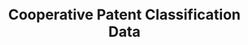 ---
layout: default
bigquery: https://console.cloud.google.com/bigquery?p=patents-public-data&d=cpc&page=dataset
citation: '“Cooperative Patent Classification” by the EPO and USPTO, for public use. '
contributors: EPO, USPTO
cost: None
description: Cooperative Patent Classification Data contains the scheme and definitions
  of the Cooperative Patent Classification system for classifying patent documents.
  The CPC is the result of a partnership between the EPO and the USPTO in their joint
  effort to develop a common, internationally compatible classification system for
  technical documents, in particular patent publications, which will be used by both
  offices in the patent granting process
documentation: https://www.cooperativepatentclassification.org/cpcSchemeAndDefinitions
last_edit: 04/09/2022, 08:02:15
location: https://www.cooperativepatentclassification.org/index
maintained_by: USPTO, EPO
schema_fields:
- additional_only
- sizeCache
- residual_references
- title_part
- ipcConcordant
- childGroups
- glossary
- breakdown_code
- children
- title_full
- not_allocatable
- limiting_references
- status
- definition
- symbol
- synonyms
- child_groups
- residualReferences
- parents
- titlePart
- application_references
- applicationReferences
- breakdownCode
- titleFull
- date_revised
- informative_references
- limitingReferences
- notAllocatable
- level
- ipc_concordant
- dateRevised
- informativeReferences
shortname: cooperative_patent_classification
tags:
- patents
- science
title: Cooperative Patent Classification Data
uuid: 984374a7-16e9-4b35-9445-458daceb01bf
---